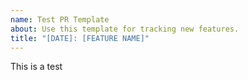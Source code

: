 ```yaml
---
name: Test PR Template
about: Use this template for tracking new features.
title: "[DATE]: [FEATURE NAME]"
---
```


This is a test
